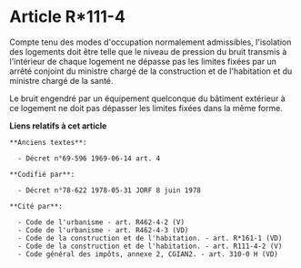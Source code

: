 # Article R*111-4

Compte tenu des modes d'occupation normalement admissibles, l'isolation des logements doit être telle que le niveau de
pression du bruit transmis à l'intérieur de chaque logement ne dépasse pas les limites fixées par un arrêté conjoint du
ministre chargé de la construction et de l'habitation et du ministre chargé de la santé.

Le bruit engendré par un équipement quelconque du bâtiment extérieur à ce logement ne doit pas dépasser les limites fixées
dans la même forme.

**Liens relatifs à cet article**

	**Anciens textes**:

	  - Décret n°69-596 1969-06-14 art. 4

	**Codifié par**:

	  - Décret n°78-622 1978-05-31 JORF 8 juin 1978

	**Cité par**:

	  - Code de l'urbanisme - art. R462-4-2 (V)
	  - Code de l'urbanisme - art. R462-4-3 (VD)
	  - Code de la construction et de l'habitation. - art. R*161-1 (VD)
	  - Code de la construction et de l'habitation. - art. R111-4-2 (V)
	  - Code général des impôts, annexe 2, CGIAN2. - art. 310-0 H (VD)
